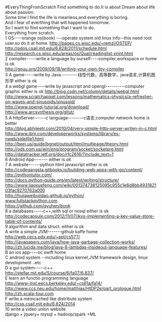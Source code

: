 #EveryThingFromScratch
Find something to do.It is about Dream about life about passion.   
Some time I find the life is meanless,and everything is boring.   
And I fear of everthing that will happened tomorrow.   
So I want to find something that I want to do.   
Everything from scratch.   
1 OS----orange os(book) ---operate system   old linux info--this need root user.so do it at home.
   http://pages.cs.wisc.edu/~remzi/OSTEP/
   http://pdos.csail.mit.edu/6.828/2011/schedule.html
   http://research.cs.wisc.edu/areas/os/Qual/readinglist-print.html    
2 compiler-----write a language by ourself----compiler,workspace or home is ok   
  http://gnuu.org/2009/09/18/writing-your-own-toy-compiler    
3 A game-----write by Java.--------线性代数，高等数学，java语言,计算机图形学  either is ok    
4 a webgl game----write by javascript and opengl----------computer graphic   either is ok
  http://blog.csdn.net/column/details/webgl.html    
  http://www.scratchapixel.com/lessons/mathematics-physics/a-refresher-on-waves-and-sinusoids/sinusoid/     
  http://www.opengl-tutorial.org/download/     
  http://www.arcsynthesis.org/gltut/     
5 A httpServer------c language--------c语言,computer network   home is better    
  http://blog.abhijeetr.com/2010/04/very-simple-http-server-writen-in-c.html    
  http://www.ibm.com/developerworks/systems/library/es-nweb/sidefile1.html   
  http://beej.us/guide/bgnet/output/html/multipage/theory.html   
  http://ods.com.ua/win/eng/program/socket/socketprg.html   
  http://datatracker.ietf.org/doc/rfc2616/?include_text=1   
6 Android App-------                                           either is ok   
7 A website------python html javascript                        either is ok  
   http://codegangsta.gitbooks.io/building-web-apps-with-go/content/   
   http://pythontutor.com/    
   http://docs.python-guide.org/en/latest/writing/structure/     
   http://www.liaoxuefeng.com/wiki/001374738125095c955c1e6d8bb493182103fac9270762a000     
   http://hujiaweibujidao.github.io/python/     
   www.fullstackpython.com    
   https://github.com/qyuhen/book    
8 a databases-----c++,with sql or nosql                        either is ok  
  http://codecapsule.com/2012/11/07/ikvs-implementing-a-key-value-store-table-of-contents/    
9 algorithm and data struct.                                   either is ok    
A write a simple JVM-------github kaffe                         home 
   http://web.cecs.pdx.edu/~apt/cs577/    
   http://javapapers.com/java/how-java-garbage-collection-works/    
   http://zh.lucida.me/blog/java-8-lambdas-insideout-language-features/    
B an ios app----oc swift                                       home    
C android system --including linux kernel,JVM framework design, linux development ..etc       
D a gui system-----c++    
  http://stellar.mit.edu/S/course/6/fa07/6.837/    
E learn an functio programming language      
  http://www-inst.eecs.berkeley.edu/~cs61a/fa14/      
  http://www.ccs.neu.edu/home/matthias/HtDP2e/part_prologue.html     
  http://zh.scala-tour.com    
F write a memcached like distribute system    
  http://css.csail.mit.edu/6.824/2014    
10  write a video union website    
  django + jquery+ mysql + hadoop/spark +ML    
